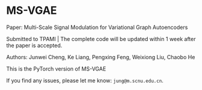 # MS-VGAE
Paper: Multi-Scale Signal Modulation for Variational Graph Autoencoders

Submitted to TPAMI | The complete code will be updated within 1 week after the paper is accepted.

Authors: Junwei Cheng, Ke Liang, Pengxing Feng, Weixiong Liu, Chaobo He

This is the PyTorch version of MS-VGAE 

If you find any issues, please let me know: ```jung@m.scnu.edu.cn```.
